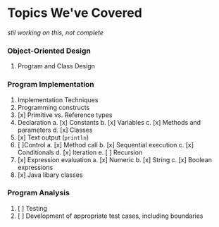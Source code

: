 Topics We've Covered
====================

_stil working on this, not complete_

### Object-Oriented Design

1. Program and Class Design

### Program Implementation

1. Implementation Techniques
2. Programming constructs
  1. [x] Primitive vs. Reference types
  2. Declaration
    a. [x] Constants
    b. [x] Variables
    c. [x] Methods and parameters
    d. [x] Classes
  3. [x] Text output (`println`)
  4. [ ]Control
    a. [x] Method call
    b. [x] Sequential execution
    c. [x] Conditionals
    d. [x] Iteration
    e. [ ] Recursion
  5. [x] Expression evaluation
    a. [x] Numeric
    b. [x] String
    c. [x] Boolean expressions
3. [x] Java libary classes


### Program Analysis

1. [ ] Testing
  1. [ ] Development of appropriate test cases, including boundaries
